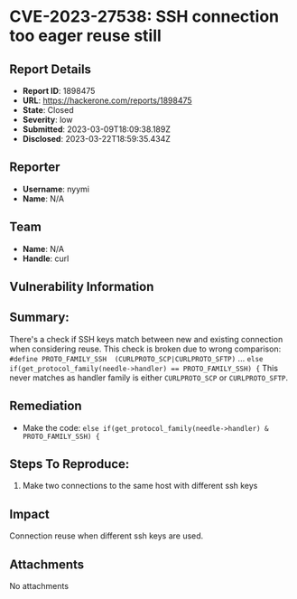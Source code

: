 # CVE-2023-27538: SSH connection too eager reuse still

## Report Details
- **Report ID**: 1898475
- **URL**: https://hackerone.com/reports/1898475
- **State**: Closed
- **Severity**: low
- **Submitted**: 2023-03-09T18:09:38.189Z
- **Disclosed**: 2023-03-22T18:59:35.434Z

## Reporter
- **Username**: nyymi
- **Name**: N/A

## Team
- **Name**: N/A
- **Handle**: curl

## Vulnerability Information
## Summary:
There's a check if SSH keys match between new and existing connection when considering reuse. This check is broken due to wrong comparison:
`#define PROTO_FAMILY_SSH  (CURLPROTO_SCP|CURLPROTO_SFTP)`
...
`else if(get_protocol_family(needle->handler) == PROTO_FAMILY_SSH) {`
This never matches as handler family is either `CURLPROTO_SCP` or `CURLPROTO_SFTP`.

## Remediation

* Make the code:
`else if(get_protocol_family(needle->handler) & PROTO_FAMILY_SSH) {`

## Steps To Reproduce:

  1. Make two connections to the same host with different ssh keys

## Impact

Connection reuse when different ssh keys are used.

## Attachments
No attachments
